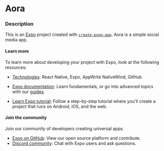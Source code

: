 # Aora

### Description
This is an [Expo](https://expo.dev) project created with [`create-expo-app`](https://www.npmjs.com/package/create-expo-app).
Aora is a simple social media app.


#### Learn more

To learn more about developing your project with Expo, look at the following resources:

- [Technologies](): React Native, Expo, AppWrite NativeWind, GitHub




- [Expo documentation](https://docs.expo.dev/): Learn fundamentals, or go into advanced topics with our [guides](https://docs.expo.dev/guides).
- [Learn Expo tutorial](https://docs.expo.dev/tutorial/introduction/): Follow a step-by-step tutorial where you'll create a project that runs on Android, iOS, and the web.

#### Join the community

Join our community of developers creating universal apps.

- [Expo on GitHub](https://github.com/expo/expo): View our open source platform and contribute.
- [Discord community](https://chat.expo.dev): Chat with Expo users and ask questions.
